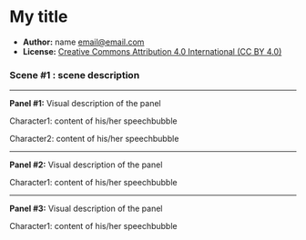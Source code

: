 # My title

* **Author:** name <email@email.com>
* **License:** [Creative Commons Attribution 4.0 International (CC BY 4.0)](https://creativecommons.org/licenses/by/4.0/)

### Scene #1 : scene description

---

**Panel #1:** Visual description of the panel

  Character1: content of his/her speechbubble

  Character2: content of his/her speechbubble

---

**Panel #2:** Visual description of the panel

  Character1: content of his/her speechbubble
  
---

**Panel #3:** Visual description of the panel

  Character1: content of his/her speechbubble
